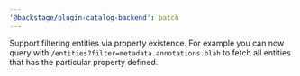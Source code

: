 ```yaml
---
'@backstage/plugin-catalog-backend': patch
---
```


Support filtering entities via property existence. For example you can now query with `/entities?filter=metadata.annotations.blah` to fetch all entities that has the particular property defined.
